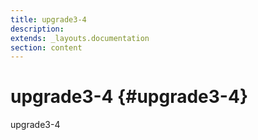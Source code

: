 ```yaml
---
title: upgrade3-4
description: 
extends: _layouts.documentation
section: content
---
```


# upgrade3-4 {#upgrade3-4}

upgrade3-4